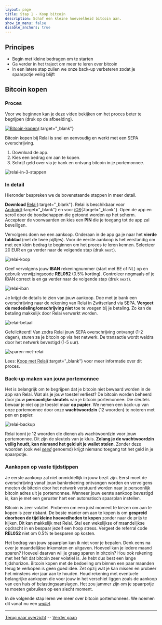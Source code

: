 ```yaml
---
layout: page
title: Stap 1 - Koop bitcoin
description: Schaf een kleine hoeveelheid bitcoin aan.
show_in_menu: false
disable_anchors: true
---
```


## Principes
* Begin met kleine bedragen om te starten
* Ga verder in het traject om meer te leren over bitcoin
* In een latere stap zullen we onze back-up verbeteren zodat je spaarpotje veilig blijft

## Bitcoin kopen
### Proces
Voor we beginnen kan je deze video bekijken om het proces beter te begrijpen (druk op de afbeelding).

[![Bitcoin-kopen](https://github.com/SovereignNode/Spaartechnologie/blob/master/documentation/images/relaiyoutube.png?raw=true)](http://www.youtube.com/watch?v=ZfO3Gk2Zax8 "Hoe gebruik ik Relai"){:target="_blank"}

Bitcoin kopen bij Relai is snel en eenvoudig en werkt met een SEPA overschrijving.

1. Download de app.
2. Kies een bedrag om aan te kopen.
3. Schrijf geld over via je bank en ontvang bitcoin in je portemonnee.

![relai-in-3-stappen](https://github.com/SovereignNode/Spaartechnologie/blob/master/documentation/images/relai123.png?raw=true)

### In detail
Hieronder bespreken we de bovenstaande stappen in meer detail.

**Download** [Relai](https://relai.ch/){:target="_blank"}. Relai is beschikbaar voor [Android](https://play.google.com/store/apps/details?id=com.relai){:target="_blank"} en voor [iOS](https://apps.apple.com/be/app/id151318599){:target="_blank"}. Open de app en scroll door de boodschappen die getoond worden op het scherm. Accepteer de voorwaarden en kies een **PIN** die je toegang tot de app zal beveiligen.

Vervolgens doen we een aankoop. Onderaan in de app ga je naar het **vierde tabblad** (met de twee pijltjes). Voor de eerste aankoop is het verstandig om met een klein bedrag te beginnen om het proces te leren kennen. Selecteer 20 EUR en ga verder naar de volgende stap (druk `next`).

![relai-koop](https://github.com/SovereignNode/Spaartechnologie/blob/master/documentation/images/relaikoop.png?raw=true)

Geef vervolgens jouw **IBAN** rekeningnummer (start met BE of NL) op en gebruik verwijzingscode **REL052** (0.5% korting). Controleer nogmaals of je IBAN correct is en ga verder naar de volgende stap (druk `next`).

![relai-iban](https://github.com/SovereignNode/Spaartechnologie/blob/master/documentation/images/relaiiban.png?raw=true)

Je krijgt de details te zien van jouw aankoop. Doe met je bank een overschrijving naar de rekening van Relai in Zwitserland via SEPA. **Vergeet de mededeling/omschrijving niet** toe te voegen bij je betaling. Zo kan de betaling makkelijk door Relai verwerkt worden.

![relai-betaal](https://github.com/SovereignNode/Spaartechnologie/blob/master/documentation/images/relaibetaal.png?raw=true)

Gefeliciteerd! Van zodra Relai jouw SEPA overschrijving ontvangt (1-2 dagen), sturen ze je bitcoin op via het netwerk. De transactie wordt weldra door het netwerk bevestigd (1-5 uur).

![sparen-met-relai](https://github.com/SovereignNode/Spaartechnologie/blob/master/documentation/images/relaiaankopen.png?raw=true)

Lees: [Koop met Relai](https://bewijsvanwerk.com/koop-met-relai/){:target="_blank"} voor meer informatie over dit proces.

### Back-up maken van jouw portemonnee
Het is belangrijk om te begrijpen dat je bitcoin niet bewaard worden in de app van Relai. Wat als je jouw toestel verliest? De bitcoin worden beheerd door jouw **persoonlijke sleutels** van je bitcoin portemonnee. Die sleutels bewaar je niet op je toestel maar **op papier**. We nemen een back-up van onze portemonnee door onze **wachtwoordzin** (12 woorden) te noteren met pen en papier.

![relai-backup](https://github.com/SovereignNode/Spaartechnologie/blob/master/documentation/images/relaibackup.png?raw=true)

Relai toont je 12 woorden die dienen als wachtwoordzin voor jouw portemonnee. Dit zijn de sleutels van je kluis. **Zolang je de wachtwoordzin veilig houdt, kan niemand het geld uit je wallet stelen**. Zonder deze woorden (ook wel [*seed*](definities.md#seed) genoemd) krijgt niemand toegang tot het geld in je spaarpotje.

### Aankopen op vaste tijdstippen
Je eerste aankoop zal niet onmiddellijk in jouw bezit zijn. Eerst moet de overschrijving vanaf jouw bankrekening ontvangen worden en vervolgens moeten de bitcoin door het netwerk verstuurd worden naar je persoonlijk bitcoin adres uit je portemonnee. Wanneer jouw eerste aankoop bevestigd is, kan je met een geruster hart een automatisch spaarplan instellen.

Bitcoin is zeer volatiel. Proberen om een juist moment te kiezen om aan te kopen is zeer riskant. De beste manier om aan te kopen is om **gespreid doorheen de tijd kleine hoeveelheden te kopen** zonder naar de prijs te kijken. Dit kan makkelijk met Relai. Stel een wekelijkse of maandelijkse opdracht in en bespaar jezelf een hoop stress. Vergeet de referral code **REL052** niet om 0.5% te besparen op kosten.

Het bedrag van jouw spaarplan kan ik niet voor je bepalen. Denk eens na over je maandelijkse inkomsten en uitgaven. Hoeveel kan je iedere maand sparen? Hoeveel daarvan wil je graag sparen in bitcoin? Hou ook rekening met het feit dat bitcoin zeer volatiel is. Je hebt dus best een lange tijdshorizon. Bitcoin kopen met de bedoeling om binnen een paar maanden terug te verkopen is geen goed idee. Zet opzij wat je kan missen en probeer het minstens vier jaar aan te houden. Houd rekening met eventuele belangrijke aankopen die voor jouw in het verschiet liggen zoals de aankoop van een huis of belastingsaanslagen. Het zou jammer zijn om je spaarpotje te moeten gebruiken op een slecht moment.

In de volgende stap leren we meer over bitcoin portemonnees. We noemen dit vanaf nu een [*wallet*](definities.md#wallet).

------

[Terug naar overzicht](overzicht.md) --
[Verder gaan](stap2.md)
